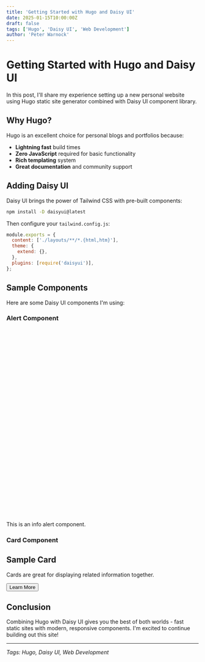 ```yaml
---
title: 'Getting Started with Hugo and Daisy UI'
date: 2025-01-15T10:00:00Z
draft: false
tags: ['Hugo', 'Daisy UI', 'Web Development']
author: 'Peter Warnock'
---
```


# Getting Started with Hugo and Daisy UI

In this post, I'll share my experience setting up a new personal website using
Hugo static site generator combined with Daisy UI component library.

## Why Hugo?

Hugo is an excellent choice for personal blogs and portfolios because:

- **Lightning fast** build times
- **Zero JavaScript** required for basic functionality
- **Rich templating** system
- **Great documentation** and community support

## Adding Daisy UI

Daisy UI brings the power of Tailwind CSS with pre-built components:

```bash
npm install -D daisyui@latest
```

Then configure your `tailwind.config.js`:

```javascript
module.exports = {
  content: ['./layouts/**/*.{html,htm}'],
  theme: {
    extend: {},
  },
  plugins: [require('daisyui')],
};
```

## Sample Components

Here are some Daisy UI components I'm using:

### Alert Component

<div class="alert alert-info">
  <svg xmlns="http://www.w3.org/2000/svg" fill="none" viewBox="0 0 24 24" class="stroke-current shrink-0 w-6 h-6"><path stroke-linecap="round" stroke-linejoin="round" stroke-width="2" d="M13 16h-1v-4h-1m1-4h.01M21 12a9 9 0 11-18 0 9 9 0 0118 0z"></path></svg>
  <span>This is an info alert component.</span>
</div>

### Card Component

<div class="card w-96 bg-base-100 shadow-xl">
  <div class="card-body">
    <h2 class="card-title">Sample Card</h2>
    <p>Cards are great for displaying related information together.</p>
    <div class="card-actions justify-end">
      <button class="btn btn-primary">Learn More</button>
    </div>
  </div>
</div>

## Conclusion

Combining Hugo with Daisy UI gives you the best of both worlds - fast static
sites with modern, responsive components. I'm excited to continue building out
this site!

---

_Tags: Hugo, Daisy UI, Web Development_
